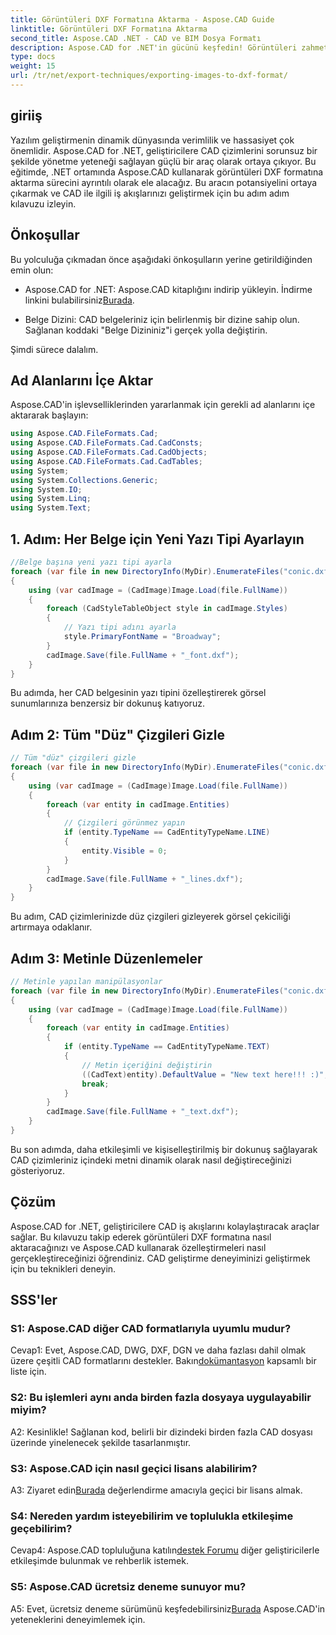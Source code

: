 ```yaml
---
title: Görüntüleri DXF Formatına Aktarma - Aspose.CAD Guide
linktitle: Görüntüleri DXF Formatına Aktarma
second_title: Aspose.CAD .NET - CAD ve BIM Dosya Formatı
description: Aspose.CAD for .NET'in gücünü keşfedin! Görüntüleri zahmetsizce DXF formatına aktarmayı öğrenin. CAD geliştirmenizi hassasiyet ve verimlilikle geliştirin.
type: docs
weight: 15
url: /tr/net/export-techniques/exporting-images-to-dxf-format/
---
```

## giriiş

Yazılım geliştirmenin dinamik dünyasında verimlilik ve hassasiyet çok önemlidir. Aspose.CAD for .NET, geliştiricilere CAD çizimlerini sorunsuz bir şekilde yönetme yeteneği sağlayan güçlü bir araç olarak ortaya çıkıyor. Bu eğitimde, .NET ortamında Aspose.CAD kullanarak görüntüleri DXF formatına aktarma sürecini ayrıntılı olarak ele alacağız. Bu aracın potansiyelini ortaya çıkarmak ve CAD ile ilgili iş akışlarınızı geliştirmek için bu adım adım kılavuzu izleyin.

## Önkoşullar

Bu yolculuğa çıkmadan önce aşağıdaki önkoşulların yerine getirildiğinden emin olun:

-  Aspose.CAD for .NET: Aspose.CAD kitaplığını indirip yükleyin. İndirme linkini bulabilirsiniz[Burada](https://releases.aspose.com/cad/net/).

- Belge Dizini: CAD belgeleriniz için belirlenmiş bir dizine sahip olun. Sağlanan koddaki "Belge Dizininiz"i gerçek yolla değiştirin.

Şimdi sürece dalalım.

## Ad Alanlarını İçe Aktar

Aspose.CAD'in işlevselliklerinden yararlanmak için gerekli ad alanlarını içe aktararak başlayın:

```csharp
using Aspose.CAD.FileFormats.Cad;
using Aspose.CAD.FileFormats.Cad.CadConsts;
using Aspose.CAD.FileFormats.Cad.CadObjects;
using Aspose.CAD.FileFormats.Cad.CadTables;
using System;
using System.Collections.Generic;
using System.IO;
using System.Linq;
using System.Text;
```

## 1. Adım: Her Belge için Yeni Yazı Tipi Ayarlayın

```csharp
//Belge başına yeni yazı tipi ayarla
foreach (var file in new DirectoryInfo(MyDir).EnumerateFiles("conic.dxf"))
{
    using (var cadImage = (CadImage)Image.Load(file.FullName))
    {
        foreach (CadStyleTableObject style in cadImage.Styles)
        {
            // Yazı tipi adını ayarla
            style.PrimaryFontName = "Broadway";
        }
        cadImage.Save(file.FullName + "_font.dxf");
    }
}
```

Bu adımda, her CAD belgesinin yazı tipini özelleştirerek görsel sunumlarınıza benzersiz bir dokunuş katıyoruz.

## Adım 2: Tüm "Düz" Çizgileri Gizle

```csharp
// Tüm "düz" çizgileri gizle
foreach (var file in new DirectoryInfo(MyDir).EnumerateFiles("conic.dxf"))
{
    using (var cadImage = (CadImage)Image.Load(file.FullName))
    {
        foreach (var entity in cadImage.Entities)
        {
            // Çizgileri görünmez yapın
            if (entity.TypeName == CadEntityTypeName.LINE)
            {
                entity.Visible = 0;
            }
        }
        cadImage.Save(file.FullName + "_lines.dxf");
    }
}
```

Bu adım, CAD çizimlerinizde düz çizgileri gizleyerek görsel çekiciliği artırmaya odaklanır.

## Adım 3: Metinle Düzenlemeler

```csharp
// Metinle yapılan manipülasyonlar
foreach (var file in new DirectoryInfo(MyDir).EnumerateFiles("conic.dxf"))
{
    using (var cadImage = (CadImage)Image.Load(file.FullName))
    {
        foreach (var entity in cadImage.Entities)
        {
            if (entity.TypeName == CadEntityTypeName.TEXT)
            {
                // Metin içeriğini değiştirin
                ((CadText)entity).DefaultValue = "New text here!!! :)";
                break;
            }
        }
        cadImage.Save(file.FullName + "_text.dxf");
    }
}
```

Bu son adımda, daha etkileşimli ve kişiselleştirilmiş bir dokunuş sağlayarak CAD çizimleriniz içindeki metni dinamik olarak nasıl değiştireceğinizi gösteriyoruz.

## Çözüm

Aspose.CAD for .NET, geliştiricilere CAD iş akışlarını kolaylaştıracak araçlar sağlar. Bu kılavuzu takip ederek görüntüleri DXF formatına nasıl aktaracağınızı ve Aspose.CAD kullanarak özelleştirmeleri nasıl gerçekleştireceğinizi öğrendiniz. CAD geliştirme deneyiminizi geliştirmek için bu teknikleri deneyin.

## SSS'ler

### S1: Aspose.CAD diğer CAD formatlarıyla uyumlu mudur?

Cevap1: Evet, Aspose.CAD, DWG, DXF, DGN ve daha fazlası dahil olmak üzere çeşitli CAD formatlarını destekler. Bakın[dokümantasyon](https://reference.aspose.com/cad/net/) kapsamlı bir liste için.

### S2: Bu işlemleri aynı anda birden fazla dosyaya uygulayabilir miyim?

A2: Kesinlikle! Sağlanan kod, belirli bir dizindeki birden fazla CAD dosyası üzerinde yinelenecek şekilde tasarlanmıştır.

### S3: Aspose.CAD için nasıl geçici lisans alabilirim?

 A3: Ziyaret edin[Burada](https://purchase.aspose.com/temporary-license/) değerlendirme amacıyla geçici bir lisans almak.

### S4: Nereden yardım isteyebilirim ve toplulukla etkileşime geçebilirim?

 Cevap4: Aspose.CAD topluluğuna katılın[destek Forumu](https://forum.aspose.com/c/cad/19) diğer geliştiricilerle etkileşimde bulunmak ve rehberlik istemek.

### S5: Aspose.CAD ücretsiz deneme sunuyor mu?

 A5: Evet, ücretsiz deneme sürümünü keşfedebilirsiniz[Burada](https://releases.aspose.com/) Aspose.CAD'in yeteneklerini deneyimlemek için.
